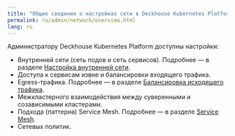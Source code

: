 ```yaml
---
title: "Общие сведения о настройках сети в Deckhouse Kubernetes Platform"
permalink: ru/admin/network/overview.html
lang: ru
---
```


Администратору Deckhouse Kubernetes Platform доступны настройки:

* Внутренней сети (сеть подов и сеть сервисов). Подробнее — в разделе [Настройка внутренней сети](../network/network-configuration.html).
* Доступа к сервисам извне и балансировки входящего трафика.
* Egress-трафика. Подробнее — в разделе [Балансировка исходящего трафика](../network/outgoing-traffic-balancing.html).
* Межкластерного взаимодействия между суверенными и созависимыми кластерами.
* Подхода (паттерна) Service Mesh. Подробнее — в разделе [Service Mesh](../network/service-mesh-overview.html).
* Сетевых политик.
